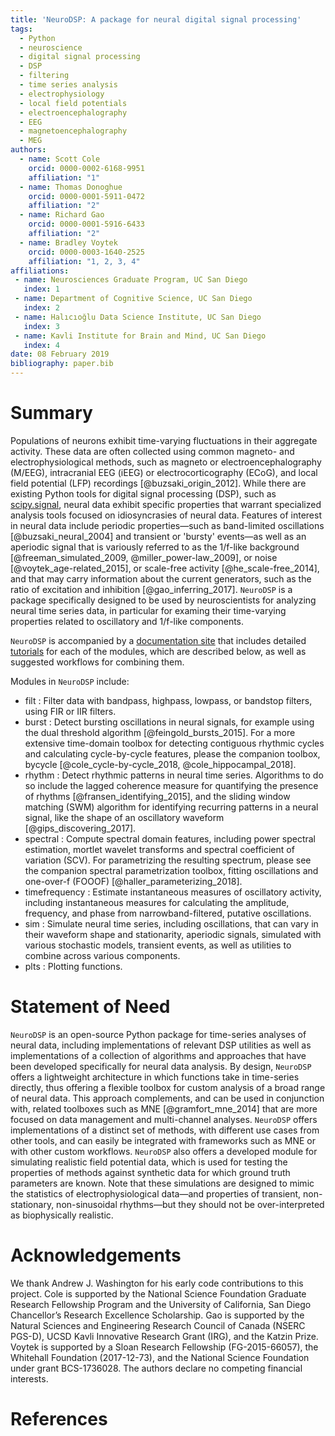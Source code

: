 ```yaml
---
title: 'NeuroDSP: A package for neural digital signal processing'
tags:
  - Python
  - neuroscience
  - digital signal processing
  - DSP
  - filtering
  - time series analysis
  - electrophysiology
  - local field potentials
  - electroencephalography
  - EEG
  - magnetoencephalography
  - MEG
authors:
  - name: Scott Cole
    orcid: 0000-0002-6168-9951
    affiliation: "1"
  - name: Thomas Donoghue
    orcid: 0000-0001-5911-0472
    affiliation: "2"
  - name: Richard Gao
    orcid: 0000-0001-5916-6433
    affiliation: "2"
  - name: Bradley Voytek
    orcid: 0000-0003-1640-2525
    affiliation: "1, 2, 3, 4"
affiliations:
 - name: Neurosciences Graduate Program, UC San Diego
   index: 1
 - name: Department of Cognitive Science, UC San Diego
   index: 2
 - name: Halıcıoğlu Data Science Institute, UC San Diego
   index: 3
 - name: Kavli Institute for Brain and Mind, UC San Diego
   index: 4
date: 08 February 2019
bibliography: paper.bib
---
```


# Summary

Populations of neurons exhibit time-varying fluctuations in their aggregate activity. These data are often collected using common magneto- and electrophysiological methods, such as magneto or electroencephalography (M/EEG), intracranial EEG (iEEG) or electrocorticography (ECoG), and local field potential (LFP) recordings [@buzsaki_origin_2012]. While there are existing Python tools for digital signal processing (DSP), such as [scipy.signal](https://docs.scipy.org/doc/scipy/reference/signal.html), neural data exhibit specific properties that warrant specialized analysis tools focused on idiosyncrasies of neural data. Features of interest in neural data include periodic properties—such as band-limited oscillations [@buzsaki_neural_2004] and transient or 'bursty' events—as well as an aperiodic signal that is variously referred to as the 1/f-like background [@freeman_simulated_2009, @miller_power-law_2009], or noise [@voytek_age-related_2015], or scale-free activity [@he_scale-free_2014], and that may carry information about the current generators, such as the ratio of excitation and inhibition [@gao_inferring_2017]. ``NeuroDSP`` is a package specifically designed to be used by neuroscientists for analyzing neural time series data, in particular for examing their time-varying properties related to oscillatory and 1/f-like components.

``NeuroDSP`` is accompanied by a [documentation site](https://neurodsp-tools.github.io/neurodsp/) that includes detailed [tutorials](https://neurodsp-tools.github.io/neurodsp/auto_tutorials/index.html#) for each of the modules, which are described below, as well as suggested workflows for combining them.

Modules in ``NeuroDSP`` include:

* filt : Filter data with bandpass, highpass, lowpass, or bandstop filters, using FIR or IIR filters.
* burst : Detect bursting oscillations in neural signals, for example using the dual threshold algorithm [@feingold_bursts_2015]. For a more extensive time-domain toolbox for detecting contiguous rhythmic cycles and calculating cycle-by-cycle features, please the companion toolbox, bycycle [@cole_cycle-by-cycle_2018, @cole_hippocampal_2018].
* rhythm : Detect rhythmic patterns in neural time series. Algorithms to do so include the lagged coherence measure for quantifying the presence of rhythms [@fransen_identifying_2015], and the sliding window matching (SWM) algorithm for identifying recurring patterns in a neural signal, like the shape of an oscillatory waveform [@gips_discovering_2017].
* spectral : Compute spectral domain features, including power spectral estimation, mortlet wavelet transforms and spectral coefficient of variation (SCV). For parametrizing the resulting spectrum, please see the companion spectral parametrization toolbox, fitting oscillations and one-over-f (FOOOF) [@haller_parameterizing_2018].
* timefrequency : Estimate instantaneous measures of oscillatory activity, including instantaneous measures for calculating the amplitude, frequency, and phase from narrowband-filtered, putative oscillations.
* sim : Simulate neural time series, including oscillations, that can vary in their waveform shape and stationarity, aperiodic signals, simulated with various stochastic models, transient events, as well as utilities to combine across various components.
* plts : Plotting functions.

# Statement of Need

``NeuroDSP`` is an open-source Python package for time-series analyses of neural data, including implementations of relevant DSP utilities as well as implementations of a collection of algorithms and approaches that have been developed specifically for neural data analysis. By design, ``NeuroDSP`` offers a lightweight architecture in which functions take in time-series directly, thus offering a flexible toolbox for custom analysis of a broad range of neural data. This approach complements, and can be used in conjunction with, related toolboxes such as MNE [@gramfort_mne_2014] that are more focused on data management and multi-channel analyses. ``NeuroDSP`` offers implementations of a distinct set of methods, with different use cases from other tools, and can easily be integrated with frameworks such as MNE or with other custom workflows. ``NeuroDSP`` also offers a developed module for simulating realistic field potential data, which is used for testing the properties of methods against synthetic data for which ground truth parameters are known. Note that these simulations are designed to mimic the statistics of electrophysiological data—and properties of transient, non-stationary, non-sinusoidal rhythms—but they should not be over-interpreted as biophysically realistic.

# Acknowledgements

We thank Andrew J. Washington for his early code contributions to this project. Cole is supported by the National Science Foundation Graduate Research Fellowship Program and the University of California, San Diego Chancellor’s Research Excellence Scholarship. Gao is supported by the Natural Sciences and Engineering Research Council of Canada (NSERC PGS-D), UCSD Kavli Innovative Research Grant (IRG), and the Katzin Prize. Voytek is supported by a Sloan Research Fellowship (FG-2015-66057), the Whitehall Foundation (2017-12-73), and the National Science Foundation under grant BCS-1736028. The authors declare no competing financial interests.

# References

